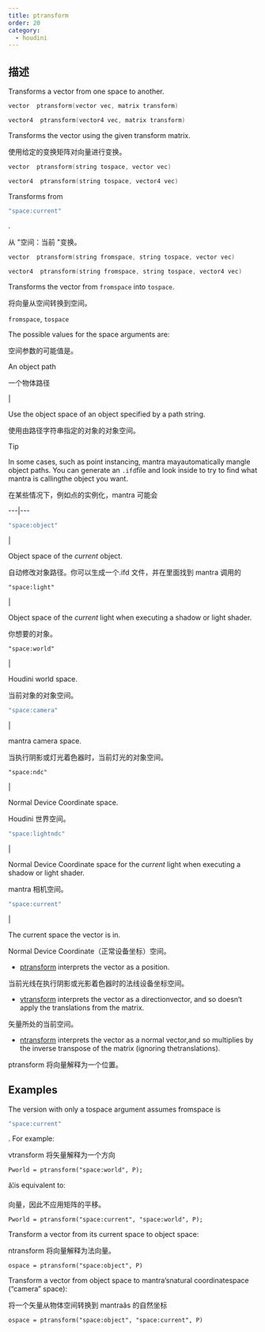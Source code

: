 ```yaml
---
title: ptransform
order: 20
category:
  - houdini
---
```

    
## 描述

Transforms a vector from one space to another.

```c
vector  ptransform(vector vec, matrix transform)
```

```c
vector4  ptransform(vector4 vec, matrix transform)
```

Transforms the vector using the given transform matrix.

使用给定的变换矩阵对向量进行变换。

```c
vector  ptransform(string tospace, vector vec)
```

```c
vector4  ptransform(string tospace, vector4 vec)
```

Transforms from

```c
"space:current"
```

.

从 "空间：当前 "变换。

```c
vector  ptransform(string fromspace, string tospace, vector vec)
```

```c
vector4  ptransform(string fromspace, string tospace, vector4 vec)
```

Transforms the vector from `fromspace` into `tospace`.

将向量从空间转换到空间。

`fromspace`, `tospace`

The possible values for the space arguments are:

空间参数的可能值是。

An object path

一个物体路径

|

Use the object space of an object specified by a path string.

使用由路径字符串指定的对象的对象空间。

Tip

In some cases, such as point instancing, mantra mayautomatically mangle object
paths. You can generate an `.ifd`file and look inside to try to find what
mantra is callingthe object you want.

在某些情况下，例如点的实例化，mantra 可能会

---|---

```c
"space:object"
```

|

Object space of the _current_ object.

自动修改对象路径。你可以生成一个.ifd 文件，并在里面找到 mantra 调用的

`"space:light"`

|

Object space of the _current_ light when executing a shadow or light shader.

你想要的对象。

`"space:world"`

|

Houdini world space.

当前对象的对象空间。

```c
"space:camera"
```

|

mantra camera space.

当执行阴影或灯光着色器时，当前灯光的对象空间。

`"space:ndc"`

|

Normal Device Coordinate space.

Houdini 世界空间。

```c
"space:lightndc"
```

|

Normal Device Coordinate space for the _current_ light when executing a shadow
or light shader.

mantra 相机空间。

```c
"space:current"
```

|

The current space the vector is in.

Normal Device Coordinate（正常设备坐标）空间。

- [ptransform](ptransform.html "Transforms a vector from one space to another.") interprets the vector as a position.

当前光线在执行阴影或光影着色器时的法线设备坐标空间。

- [vtransform](vtransform.html "Transforms a directional vector.") interprets the vector as a directionvector, and so doesn‘t apply the translations from the matrix.

矢量所处的当前空间。

- [ntransform](ntransform.html "Transforms a normal vector.") interprets the vector as a normal vector,and so multiplies by the inverse transpose of the matrix (ignoring thetranslations).

ptransform 将向量解释为一个位置。

## Examples

The version with only a tospace argument assumes fromspace
is

```c
"space:current"
```

. For example:

vtransform 将矢量解释为一个方向

    Pworld = ptransform("space:world", P);

â¦is equivalent to:

向量，因此不应用矩阵的平移。

    Pworld = ptransform("space:current", "space:world", P);

Transform a vector from its current space to object space:

ntransform 将向量解释为法向量。

    ospace = ptransform("space:object", P)

Transform a vector from object space to mantra‘snatural coordinatespace
(“camera” space):

将一个矢量从物体空间转换到 mantraâs 的自然坐标

    ospace = ptransform("space:object", "space:current", P)
